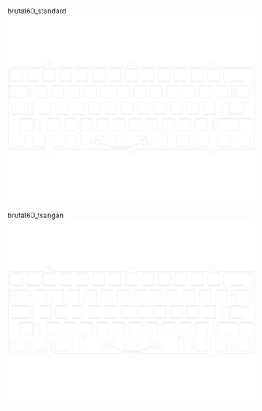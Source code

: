 <br/>brutal60_standard<br/>![image](./brutal60_standard.png)<br/>
<br/>brutal60_tsangan<br/>![image](./brutal60_tsangan.png)<br/>
